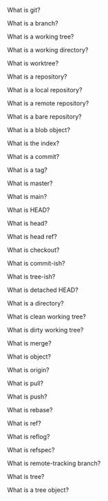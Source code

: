 What is git?

What is a branch? 

What is a working tree? 

What is a working directory? 

What is worktree?

What is a repository? 

What is a local repository?

What is a remote repository?

What is a bare repository?

What is a blob object?

What is the index?

What is a commit? 

What is a tag?

What is master?

What is main?

What is HEAD?

What is head?

What is head ref?

What is checkout?

What is commit-ish?

What is tree-ish?

What is detached HEAD?

What is a directory?

What is clean working tree?

What is dirty working tree?

What is merge?

What is object?

What is origin?

What is pull?

What is push?

What is rebase?

What is ref?

What is reflog?

What is refspec?

What is remote-tracking branch?

What is tree?

What is a tree object?


